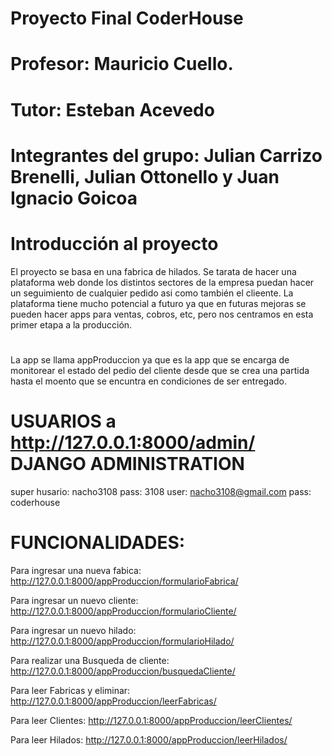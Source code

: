 # Proyecto Final CoderHouse

# Profesor: Mauricio Cuello.
# Tutor: Esteban Acevedo
# Integrantes del grupo: Julian Carrizo Brenelli, Julian Ottonello y Juan Ignacio Goicoa

# Introducción al proyecto
El proyecto se basa en una fabrica de hilados.
Se tarata de hacer una plataforma web donde los distintos sectores de la empresa puedan hacer un seguimiento de cualquier pedido asi como también el clieente.
La plataforma tiene mucho potencial a futuro ya que en futuras mejoras se pueden hacer apps para ventas, cobros, etc, pero nos centramos en esta primer etapa a la producción.
#
La app se llama appProduccion ya que es la app que se encarga de monitorear el estado del pedio del cliente desde que se crea una partida hasta el moento que se encuntra en condiciones de ser entregado.

# USUARIOS a http://127.0.0.1:8000/admin/ DJANGO ADMINISTRATION
super husario: nacho3108    pass: 3108
user: nacho3108@gmail.com pass: coderhouse

# FUNCIONALIDADES:
Para ingresar una nueva fabica: http://127.0.0.1:8000/appProduccion/formularioFabrica/

Para ingresar un nuevo cliente: http://127.0.0.1:8000/appProduccion/formularioCliente/

Para ingresar un nuevo hilado: http://127.0.0.1:8000/appProduccion/formularioHilado/

Para realizar una Busqueda de cliente: http://127.0.0.1:8000/appProduccion/busquedaCliente/

Para leer Fabricas y eliminar: http://127.0.0.1:8000/appProduccion/leerFabricas/

Para leer Clientes: http://127.0.0.1:8000/appProduccion/leerClientes/

Para leer Hilados: http://127.0.0.1:8000/appProduccion/leerHilados/